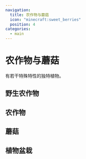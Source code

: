 ```yaml
---
navigation:
  title: 农作物与蘑菇
  icon: "minecraft:sweet_berries"
  position: 4
categories:
  - main
---
```


# 农作物与蘑菇

有若干特殊特性的独特植物。

## 野生农作物

<CategoryIndex category="wild_crops"></CategoryIndex>

## 农作物

<CategoryIndex category="crops"></CategoryIndex>

## 蘑菇

<CategoryIndex category="mushrooms"></CategoryIndex>

## 植物盆栽

<CategoryIndex category="potted"></CategoryIndex>
